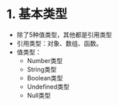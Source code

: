 # 1. 基本类型
+ 除了5种值类型，其他都是引用类型
+ 引用类型：对象、数组、函数。
+ 值类型：
  - Number类型
  - String类型
  - Boolean类型
  - Undefined类型
  - Null类型

